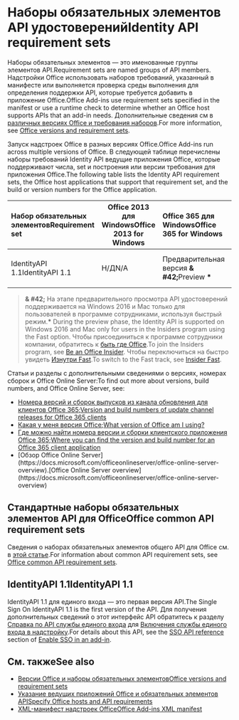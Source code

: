 # <a name="identity-api-requirement-sets"></a><span data-ttu-id="c3088-101">Наборы обязательных элементов API удостоверений</span><span class="sxs-lookup"><span data-stu-id="c3088-101">Identity API requirement sets</span></span>

<span data-ttu-id="c3088-102">Наборы обязательных элементов — это именованные группы элементов API.</span><span class="sxs-lookup"><span data-stu-id="c3088-102">Requirement sets are named groups of API members.</span></span> <span data-ttu-id="c3088-103">Надстройки Office использовать наборов требований, указанный в манифесте или выполняется проверка среды выполнения для определения поддержки API, которые требуется добавить в приложение Office.</span><span class="sxs-lookup"><span data-stu-id="c3088-103">Office Add-ins use requirement sets specified in the manifest or use a runtime check to determine whether an Office host supports APIs that an add-in needs.</span></span> <span data-ttu-id="c3088-104">Дополнительные сведения см в [различных версиях Office и требования наборов](https://docs.microsoft.com/office/dev/add-ins/develop/office-versions-and-requirement-sets).</span><span class="sxs-lookup"><span data-stu-id="c3088-104">For more information, see [Office versions and requirement sets](https://docs.microsoft.com/office/dev/add-ins/develop/office-versions-and-requirement-sets).</span></span>

<span data-ttu-id="c3088-105">Запуск надстроек Office в разных версиях Office.</span><span class="sxs-lookup"><span data-stu-id="c3088-105">Office Add-ins run across multiple versions of Office.</span></span> <span data-ttu-id="c3088-106">В следующей таблице перечислены наборы требований Identity API ведущие приложения Office, которые поддерживают числа, set и построения или версии требования для приложения Office.</span><span class="sxs-lookup"><span data-stu-id="c3088-106">The following table lists the Identity API requirement sets, the Office host applications that support that requirement set, and the build or version numbers for the Office application.</span></span>

|  <span data-ttu-id="c3088-107">Набор обязательных элементов</span><span class="sxs-lookup"><span data-stu-id="c3088-107">Requirement set</span></span>  | <span data-ttu-id="c3088-108">Office 2013 для Windows</span><span class="sxs-lookup"><span data-stu-id="c3088-108">Office 2013 for Windows</span></span> | <span data-ttu-id="c3088-109">Office 365 для Windows</span><span class="sxs-lookup"><span data-stu-id="c3088-109">Office 365 for Windows</span></span>   |  <span data-ttu-id="c3088-110">Office 365 для iPad</span><span class="sxs-lookup"><span data-stu-id="c3088-110">Office 365 for iPad</span></span>  |  <span data-ttu-id="c3088-111">Office 365 для Mac</span><span class="sxs-lookup"><span data-stu-id="c3088-111">Office 365 for Mac</span></span>  | <span data-ttu-id="c3088-112">Office Online</span><span class="sxs-lookup"><span data-stu-id="c3088-112">Office Online</span></span>  | <span data-ttu-id="c3088-113">SharePoint Online</span><span class="sxs-lookup"><span data-stu-id="c3088-113">SharePoint Online</span></span> | <span data-ttu-id="c3088-114">OneDrive.com</span><span class="sxs-lookup"><span data-stu-id="c3088-114">OneDrive.com</span></span> |<span data-ttu-id="c3088-115">Outlook.com и Exchange Online</span><span class="sxs-lookup"><span data-stu-id="c3088-115">Outlook.com & Exchange Online</span></span>|
|:-----|-----|:-----|:-----|:-----|:-----|:-----|:-----|:-----|
| <span data-ttu-id="c3088-116">IdentityAPI 1.1</span><span class="sxs-lookup"><span data-stu-id="c3088-116">IdentityAPI 1.1</span></span>  | <span data-ttu-id="c3088-117">Н/Д</span><span class="sxs-lookup"><span data-stu-id="c3088-117">N/A</span></span> | <span data-ttu-id="c3088-118">Предварительная версия **& #42;**</span><span class="sxs-lookup"><span data-stu-id="c3088-118">Preview **&#42;**</span></span> | <span data-ttu-id="c3088-119">Ожидается в скором времени</span><span class="sxs-lookup"><span data-stu-id="c3088-119">Coming soon</span></span> | <span data-ttu-id="c3088-120">Предварительная версия **& #42;**</span><span class="sxs-lookup"><span data-stu-id="c3088-120">Preview **&#42;**</span></span>| <span data-ttu-id="c3088-121">Доступно</span><span class="sxs-lookup"><span data-stu-id="c3088-121">Available</span></span> | <span data-ttu-id="c3088-122">Доступно</span><span class="sxs-lookup"><span data-stu-id="c3088-122">Available</span></span>| <span data-ttu-id="c3088-123">Ожидается в скором времени</span><span class="sxs-lookup"><span data-stu-id="c3088-123">Coming soon</span></span> | <span data-ttu-id="c3088-124">Ожидается в скором времени</span><span class="sxs-lookup"><span data-stu-id="c3088-124">Coming soon</span></span> |

> <span data-ttu-id="c3088-125">**& #42;** На этапе предварительного просмотра API удостоверений поддерживается на Windows 2016 и Mac только для пользователей в программе сотрудниками, используя быстрый режим.</span><span class="sxs-lookup"><span data-stu-id="c3088-125">**&#42;** During the preview phase, the Identity API is supported on Windows 2016 and Mac only for users in the Insiders program using the Fast option.</span></span> <span data-ttu-id="c3088-126">Чтобы присоединиться к программе сотрудники компании, обратитесь к [быть где Office](https://products.office.com/office-insider?tab=tab-1).</span><span class="sxs-lookup"><span data-stu-id="c3088-126">To join the Insiders program, see [Be an Office Insider](https://products.office.com/office-insider?tab=tab-1).</span></span> <span data-ttu-id="c3088-127">Чтобы переключиться на быстро увидеть [Изнутри Fast](https://answers.microsoft.com/en-us/msoffice/forum/msoffice_officeinsider-mso_win10-msoinsider_reg/its-here-office-insider-fast-for-office-2016-on/dbe8e7bb-9523-44a4-948b-9436fedfd961).</span><span class="sxs-lookup"><span data-stu-id="c3088-127">To switch to the Fast track, see [Insider Fast](https://answers.microsoft.com/en-us/msoffice/forum/msoffice_officeinsider-mso_win10-msoinsider_reg/its-here-office-insider-fast-for-office-2016-on/dbe8e7bb-9523-44a4-948b-9436fedfd961).</span></span>

<span data-ttu-id="c3088-128">Статьи и разделы с дополнительными сведениями о версиях, номерах сборок и Office Online Server:</span><span class="sxs-lookup"><span data-stu-id="c3088-128">To find out more about versions, build numbers, and Office Online Server, see:</span></span>

- <span data-ttu-id="c3088-129">[Номера версий и сборок выпусков из канала обновления для клиентов Office 365](https://support.office.com/article/version-and-build-numbers-of-update-channel-releases-ae942449-1fca-4484-898b-a933ea23def7);</span><span class="sxs-lookup"><span data-stu-id="c3088-129">[Version and build numbers of update channel releases for Office 365 clients](https://support.office.com/article/version-and-build-numbers-of-update-channel-releases-ae942449-1fca-4484-898b-a933ea23def7)</span></span>
- <span data-ttu-id="c3088-130">[Какая у меня версия Office](https://support.office.com/article/What-version-of-Office-am-I-using-932788b8-a3ce-44bf-bb09-e334518b8b19);</span><span class="sxs-lookup"><span data-stu-id="c3088-130">[What version of Office am I using?](https://support.office.com/article/What-version-of-Office-am-I-using-932788b8-a3ce-44bf-bb09-e334518b8b19)</span></span>
- <span data-ttu-id="c3088-131">[Где можно найти номера версии и сборки клиентского приложения Office 365](https://support.office.com/article/version-and-build-numbers-of-update-channel-releases-ae942449-1fca-4484-898b-a933ea23def7);</span><span class="sxs-lookup"><span data-stu-id="c3088-131">[Where you can find the version and build number for an Office 365 client application](https://support.office.com/article/version-and-build-numbers-of-update-channel-releases-ae942449-1fca-4484-898b-a933ea23def7)</span></span>
- <span data-ttu-id="c3088-132">
  [Обзор Office Online Server](https://docs.microsoft.com/officeonlineserver/office-online-server-overview).</span><span class="sxs-lookup"><span data-stu-id="c3088-132">[Office Online Server overview](https://docs.microsoft.com/officeonlineserver/office-online-server-overview)</span></span>

## <a name="office-common-api-requirement-sets"></a><span data-ttu-id="c3088-133">Стандартные наборы обязательных элементов API для Office</span><span class="sxs-lookup"><span data-stu-id="c3088-133">Office common API requirement sets</span></span>

<span data-ttu-id="c3088-134">Сведения о наборах обязательных элементов общего API для Office см. в [этой статье](office-add-in-requirement-sets.md).</span><span class="sxs-lookup"><span data-stu-id="c3088-134">For information about common API requirement sets, see [Office common API requirement sets](office-add-in-requirement-sets.md).</span></span>

## <a name="identityapi-11"></a><span data-ttu-id="c3088-135">IdentityAPI 1.1</span><span class="sxs-lookup"><span data-stu-id="c3088-135">IdentityAPI 1.1</span></span> 

<span data-ttu-id="c3088-136">IdentityAPI 1.1 для единого входа — это первая версия API.</span><span class="sxs-lookup"><span data-stu-id="c3088-136">The Single Sign On IdentityAPI 1.1 is the first version of the API.</span></span> <span data-ttu-id="c3088-137">Для получения дополнительных сведений о этот интерфейс API обратитесь к разделу [Справка по API службы единого входа](https://docs.microsoft.com/office/dev/add-ins/develop/sso-in-office-add-ins#sso-api-reference) для [Включения службы единого входа в надстройку](https://docs.microsoft.com/office/dev/add-ins/develop/sso-in-office-add-ins).</span><span class="sxs-lookup"><span data-stu-id="c3088-137">For details about this API, see the [SSO API reference](https://docs.microsoft.com/office/dev/add-ins/develop/sso-in-office-add-ins#sso-api-reference) section of [Enable SSO in an add-in](https://docs.microsoft.com/office/dev/add-ins/develop/sso-in-office-add-ins).</span></span>

## <a name="see-also"></a><span data-ttu-id="c3088-138">См. также</span><span class="sxs-lookup"><span data-stu-id="c3088-138">See also</span></span>

- [<span data-ttu-id="c3088-139">Версии Office и наборы обязательных элементов</span><span class="sxs-lookup"><span data-stu-id="c3088-139">Office versions and requirement sets</span></span>](https://docs.microsoft.com/office/dev/add-ins/develop/office-versions-and-requirement-sets)
- [<span data-ttu-id="c3088-140">Указание ведущих приложений Office и обязательных элементов API</span><span class="sxs-lookup"><span data-stu-id="c3088-140">Specify Office hosts and API requirements</span></span>](https://docs.microsoft.com/office/dev/add-ins/develop/specify-office-hosts-and-api-requirements)
- [<span data-ttu-id="c3088-141">XML-манифест надстроек Office</span><span class="sxs-lookup"><span data-stu-id="c3088-141">Office Add-ins XML manifest</span></span>](https://docs.microsoft.com/office/dev/add-ins/develop/add-in-manifests)
